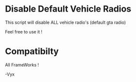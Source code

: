 # Disable Default Vehicle Radios

This script will disable ALL vehicle radio's (default gta radio)

Feel free to use it !

# Compatibilty

All FrameWorks !

-Vyx
